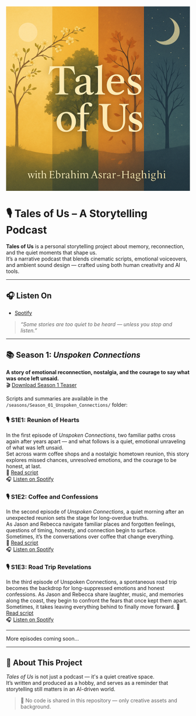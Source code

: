 ![Tales of Us Cover](Cover.png)

# 🎙️ Tales of Us – A Storytelling Podcast

**Tales of Us** is a personal storytelling project about memory, reconnection, and the quiet moments that shape us.  
It’s a narrative podcast that blends cinematic scripts, emotional voiceovers, and ambient sound design — crafted using both human creativity and AI tools.

---

## 🎧 Listen On
- [Spotify](https://open.spotify.com/show/7ImgY7lwV9mrYWkTNNikTx)

> *“Some stories are too quiet to be heard — unless you stop and listen.”*

---

## 📚 Season 1: *Unspoken Connections*

**A story of emotional reconnection, nostalgia, and the courage to say what was once left unsaid.**  
🎬 [Download Season 1 Teaser](seasons/Season_01_Unspoken_Connections/S01-Unspoken_Connections_Teaser.mp4)

Scripts and summaries are available in the  
`/seasons/Season_01_Unspoken_Connections/` folder:


### 🎙️ S1E1: Reunion of Hearts

In the first episode of *Unspoken Connections*, two familiar paths cross again after years apart — and what follows is a quiet, emotional unraveling of what was left unsaid.  
Set across warm coffee shops and a nostalgic hometown reunion, this story explores missed chances, unresolved emotions, and the courage to be honest, at last.  
📄 [Read script](seasons/Season_01_Unspoken_Connections/S01_E01_Reunion%20of%20Hearts.txt)  
🎧 [Listen on Spotify](https://open.spotify.com/episode/22kYjfEBYHyQbLulMQC0MI)



### 🎙️ S1E2: Coffee and Confessions

In the second episode of *Unspoken Connections*, a quiet morning after an unexpected reunion sets the stage for long-overdue truths.  
As Jason and Rebecca navigate familiar places and forgotten feelings, questions of timing, honesty, and connection begin to surface.  
Sometimes, it’s the conversations over coffee that change everything.  
📄 [Read script](seasons/Season_01_Unspoken_Connections/S01_E02_Coffee%20and%20Confessions.txt)  
🎧 [Listen on Spotify](https://open.spotify.com/episode/2cLPyX0xyZU6t3VDE5ORk6)

### 🎙️ S1E3: Road Trip Revelations

In the third episode of Unspoken Connections, a spontaneous road trip becomes the backdrop for long-suppressed emotions and honest confessions.
As Jason and Rebecca share laughter, music, and memories along the coast, they begin to confront the fears that once kept them apart.
Sometimes, it takes leaving everything behind to finally move forward.
📄 [Read script](https://github.com/E-Asrar-Haghighi/tales-of-us-podcast/blob/main/seasons/Season_01_Unspoken_Connections/S01_E03_Road%20Trip%20Revelations.txt)  
🎧 [Listen on Spotify](https://open.spotify.com/episode/22kYjfEBYHyQbLulMQC0MI)

---

More episodes coming soon...

---

## 🌟 About This Project

*Tales of Us* is not just a podcast — it's a quiet creative space.  
It’s written and produced as a hobby, and serves as a reminder that storytelling still matters in an AI-driven world.

> 📝 No code is shared in this repository — only creative assets and background.
